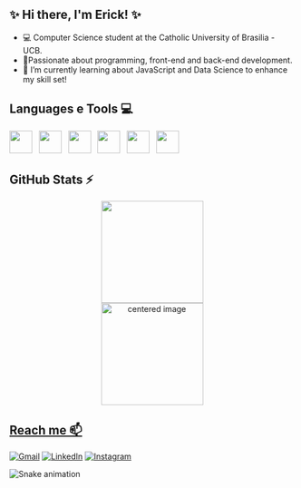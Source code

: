 ## ✨ Hi there, I'm Erick! ✨
- 💻 Computer Science student at the Catholic University of Brasilia - UCB.
- 👾Passionate about programming, front-end and back-end development.  
- 🌱 I’m currently learning about JavaScript and Data Science to enhance my skill set!


## Languages e Tools 💻
<div>
  <img src="https://cdn.jsdelivr.net/gh/devicons/devicon@latest/icons/html5/html5-original.svg" width="40" height="40"/> &nbsp
  <img src="https://cdn.jsdelivr.net/gh/devicons/devicon@latest/icons/css3/css3-original.svg" width="40" height="40"/> &nbsp
  <img src="https://cdn.jsdelivr.net/gh/devicons/devicon@latest/icons/bootstrap/bootstrap-original.svg" width="40" height="40"/> &nbsp
  <img src="https://cdn.jsdelivr.net/gh/devicons/devicon@latest/icons/c/c-original.svg" width="40" height="40"/> &nbsp
  <img src="https://cdn.jsdelivr.net/gh/devicons/devicon@latest/icons/javascript/javascript-original.svg" width="40" height="40"/> &nbsp
  <img src="https://cdn.jsdelivr.net/gh/devicons/devicon@latest/icons/figma/figma-original.svg" width="40" height="40"/> &nbsp
</div>

## GitHub Stats ⚡

<div>
  <a href="https://github.com/Erick-A-Martins">
  <center>  
    <img height="180em" src="https://github-readme-stats.vercel.app/api/top-langs/?username=Erick-A-Martins&layout=compact&langs_count=7&theme=radical"/> 
  </center>
  <center>
    <img height="180em" src="https://github-readme-stats.vercel.app/api?username=Erick-A-Martins&show_icons=true&theme=radical&include_all_commits=true&count_private=true" alt="centered image">
  </center>
</div>

## Reach me 📫
[![Gmail](https://img.shields.io/badge/-Gmail-D14836?style=for-the-badge&logo=gmail&logoColor=white)](mailto:erickalvesqmartins@gmail.com)
[![LinkedIn](https://img.shields.io/badge/LinkedIn-0077B5?style=for-the-badge&logo=linkedin&logoColor=white)](https://www.linkedin.com/in/erickalvesmartins/)
[![Instagram](https://img.shields.io/badge/Instagram-E4405F?style=for-the-badge&logo=instagram&logoColor=white)](https://www.instagram.com/erickqmartins/) 



![Snake animation](https://github.com/Erick-A-Martins/Erick-A-Martins/blob/output/github-contribution-grid-snake.svg)
